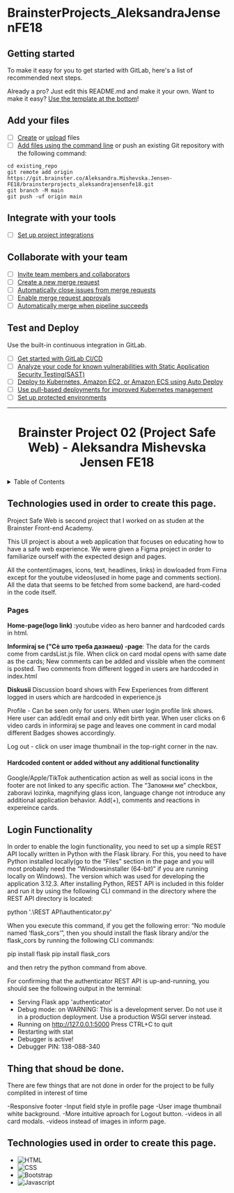 # BrainsterProjects_AleksandraJensenFE18

## Getting started

To make it easy for you to get started with GitLab, here's a list of recommended next steps.

Already a pro? Just edit this README.md and make it your own. Want to make it easy? [Use the template at the bottom](#editing-this-readme)!

## Add your files

- [ ] [Create](https://docs.gitlab.com/ee/user/project/repository/web_editor.html#create-a-file) or [upload](https://docs.gitlab.com/ee/user/project/repository/web_editor.html#upload-a-file) files
- [ ] [Add files using the command line](https://docs.gitlab.com/ee/gitlab-basics/add-file.html#add-a-file-using-the-command-line) or push an existing Git repository with the following command:

```
cd existing_repo
git remote add origin https://git.brainster.co/Aleksandra.Mishevska.Jensen-FE18/brainsterprojects_aleksandrajensenfe18.git
git branch -M main
git push -uf origin main
```

## Integrate with your tools

- [ ] [Set up project integrations](https://git.brainster.co/Aleksandra.Mishevska.Jensen-FE18/brainsterprojects_aleksandrajensenfe18/-/settings/integrations)

## Collaborate with your team

- [ ] [Invite team members and collaborators](https://docs.gitlab.com/ee/user/project/members/)
- [ ] [Create a new merge request](https://docs.gitlab.com/ee/user/project/merge_requests/creating_merge_requests.html)
- [ ] [Automatically close issues from merge requests](https://docs.gitlab.com/ee/user/project/issues/managing_issues.html#closing-issues-automatically)
- [ ] [Enable merge request approvals](https://docs.gitlab.com/ee/user/project/merge_requests/approvals/)
- [ ] [Automatically merge when pipeline succeeds](https://docs.gitlab.com/ee/user/project/merge_requests/merge_when_pipeline_succeeds.html)

## Test and Deploy

Use the built-in continuous integration in GitLab.

- [ ] [Get started with GitLab CI/CD](https://docs.gitlab.com/ee/ci/quick_start/index.html)
- [ ] [Analyze your code for known vulnerabilities with Static Application Security Testing(SAST)](https://docs.gitlab.com/ee/user/application_security/sast/)
- [ ] [Deploy to Kubernetes, Amazon EC2, or Amazon ECS using Auto Deploy](https://docs.gitlab.com/ee/topics/autodevops/requirements.html)
- [ ] [Use pull-based deployments for improved Kubernetes management](https://docs.gitlab.com/ee/user/clusters/agent/)
- [ ] [Set up protected environments](https://docs.gitlab.com/ee/ci/environments/protected_environments.html)

---

<div align="center">
  <h1>Brainster Project 02 (Project Safe Web) - Aleksandra Mishevska Jensen FE18</h1>
</div>

<!-- TABLE OF CONTENTS -->
<details>  
  <summary>Table of Contents</summary>
  <ol>
  <li><a href="#description">Description</a></li>
    <li><a href="#build-with">Build with</a></li>
    <li><a href="#login-functionality">Login Functionality</a></li>
    <li><a href="#improvments">Improvments</a></li>   
  </ol>
</details>
<h2 id="description">Technologies used in order to create this page.</h2>
<p>Project Safe Web is second project that I worked on as studen at the Brainster Front-end Academy.<p>

<p>This UI project is about a web application that focuses on educating how to have a safe
web experience. We were given a Figma project in order to familiarize ourself with the expected design and pages.</p>

 <p>All the content(images, icons, text, headlines, links) in dowloaded from Firna except for the youtube videos(used in home page and comments section).  
 All the data that seems to be fetched from some backend, are hard-coded in the code itself.</p>

<h3>Pages</h3>

<b>Home-page(logo link) </b>:youtube video as hero banner and hardcoded cards in html.

<b>Informiraj se ("Сè што треба дазнаеш) -page</b>: The data for the cards come from cardsList.js file.
When click on card modal opens with same date as the cards;
New comments can be added and vissible when the comment is posted.
Two comments from different logged in users are hardcoded in index.html

<b>Diskusii</b> Discussion board shows with Few Experiences from different logged in users which are hardcoded in experience.js

Profile - Can be seen only for users. When user login profile link shows. Here user can add/edit email and only edit birth year.
When user clicks on 6 video cards in informiraj se page and leaves one comment in card modal different Badges showes accordingly.

Log out - click on user image thumbnail in the top-right corner in the nav.

<h4>Hardcoded content or added without any additional functionality</h4>
<p> Google/Apple/TikTok authentication action as well as social icons in the footer  are
not  linked to any specific action.
The “Запомни ме” checkbox, zaboravi lozinka, magnifying glass icon, language change  not introduce any additional application behavior.
Add(+), comments and reactions in expereince cards.

</p>
<h2 id="login-functionality">Login Functionality</h2>

In order to enable the login functionality, you need to set up a simple REST API locally
written in Python with the Flask library.
For this, you need to have Python installed locally(go to the “Files” section in the page and you will most probably need the “Windowsinstaller (64-bit)” if you are running locally on Windows). The version which was used for
developing the application 3.12.3. After installing Python, REST API is included in this folder and run it by using the following CLI command in the directory where the
REST API directory is located:

python '.\REST API\authenticator.py'

When you execute this command, if you get the following error:
“No module named ‘flask_cors’”, then you should install the flask library
and/or the flask_cors by running the following CLI commands:

pip install flask
pip install flask_cors

and then retry the python command from above.

For confirming that the authenticator REST API is
up-and-running, you should see the following output in the terminal:

- Serving Flask app 'authenticator'
- Debug mode: on
  WARNING: This is a development server. Do not use it in a production deployment. Use a production WSGI server instead.
- Running on http://127.0.0.1:5000
  Press CTRL+C to quit
- Restarting with stat
- Debugger is active!
- Debugger PIN: 138-088-340

<h2 id="improvments">Thing that shoud be done.</h2>
There are few things that are not done in order for the project to be fully complited in interest of time

-Responsive footer
-Input field style in profile page
-User image thumbnail white background.
-More intuitive aproach for Logout button.
-videos in all card modals.
-videos instead of images in inform page.

<h2 id="build-with">Technologies used in order to create this page.</h2>

- ![HTML](https://img.shields.io/badge/-HTML5-e34c26?logo=html5&logoColor=white)
- ![CSS](https://img.shields.io/badge/-CSS3-264de4?logo=css3&logoColor=white)
- ![Bootstrap](https://img.shields.io/badge/-Bootstrap-533B78?logo=bootstrap&logoColor=white)
- ![Javascript](https://img.shields.io/badge/-Javascript-EFD81D?logo=javascript&logoColor=white)
